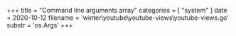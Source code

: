 +++
title = "Command line arguments array"
categories = [ "system" ]
date = 2020-10-12
filename = 'winter\youtube\youtube-views\youtube-views.go'
substr = 'os.Args'
+++

